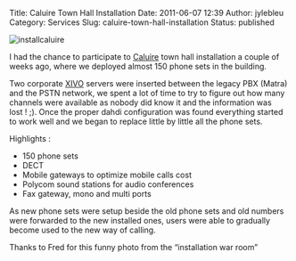 Title: Caluire Town Hall Installation
Date: 2011-06-07 12:39
Author: jylebleu
Category: Services
Slug: caluire-town-hall-installation
Status: published

![installcaluire](/public/.IMAG0870_m.jpg "installcaluire, juin 2011")

I had the chance to participate to
[Caluire](http://www.ville-caluire.fr/) town hall installation a couple
of weeks ago, where we deployed almost 150 phone sets in the building.

Two corporate [XIVO](https://wiki.xivo.io/index.php/Accueil) servers
were inserted between the legacy PBX (Matra) and the PSTN network, we
spent a lot of time to try to figure out how many channels were
available as nobody did know it and the information was lost ! ;). Once
the proper dahdi configuration was found everything started to work well
and we began to replace little by little all the phone sets.

Highlights :

-   150 phone sets
-   DECT
-   Mobile gateways to optimize mobile calls cost
-   Polycom sound stations for audio conferences
-   Fax gateway, mono and multi ports

As new phone sets were setup beside the old phone sets and old numbers
were forwarded to the new installed ones, users were able to gradually
become used to the new way of calling.

Thanks to Fred for this funny photo from the “installation war room”

</p>

